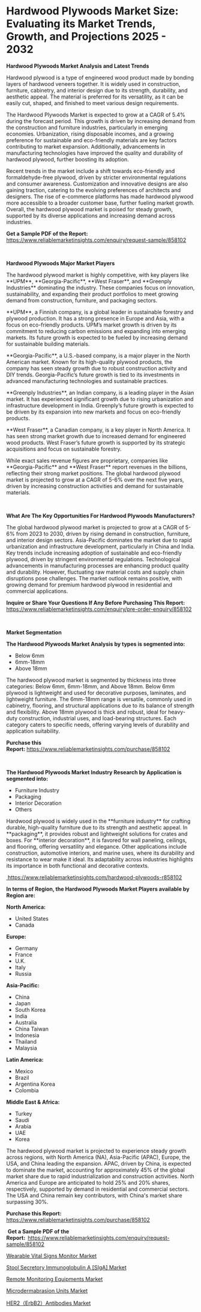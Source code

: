 <p><h1>Hardwood Plywoods Market Size: Evaluating its Market Trends, Growth, and Projections 2025 - 2032</h1></p><p><strong>Hardwood Plywoods Market Analysis and Latest Trends</strong></p>
<p><p>Hardwood plywood is a type of engineered wood product made by bonding layers of hardwood veneers together. It is widely used in construction, furniture, cabinetry, and interior design due to its strength, durability, and aesthetic appeal. The material is preferred for its versatility, as it can be easily cut, shaped, and finished to meet various design requirements.</p><p>The Hardwood Plywoods Market is expected to grow at a CAGR of 5.4% during the forecast period. This growth is driven by increasing demand from the construction and furniture industries, particularly in emerging economies. Urbanization, rising disposable incomes, and a growing preference for sustainable and eco-friendly materials are key factors contributing to market expansion. Additionally, advancements in manufacturing technologies have improved the quality and durability of hardwood plywood, further boosting its adoption.</p><p>Recent trends in the market include a shift towards eco-friendly and formaldehyde-free plywood, driven by stricter environmental regulations and consumer awareness. Customization and innovative designs are also gaining traction, catering to the evolving preferences of architects and designers. The rise of e-commerce platforms has made hardwood plywood more accessible to a broader customer base, further fueling market growth. Overall, the hardwood plywood market is poised for steady growth, supported by its diverse applications and increasing demand across industries.</p></p>
<p><strong>Get a Sample PDF of the Report:&nbsp;</strong> <a href="https://www.reliablemarketinsights.com/enquiry/request-sample/858102?utm_campaign=2106&utm_medium=2&utm_source=Github&utm_content=ia&utm_term=26012025&utm_id=hardwood-plywoods">https://www.reliablemarketinsights.com/enquiry/request-sample/858102</a></p>
<p>&nbsp;</p>
<p><strong>Hardwood Plywoods Major Market Players</strong></p>
<p><p>The hardwood plywood market is highly competitive, with key players like **UPM**, **Georgia-Pacific**, **West Fraser**, and **Greenply Industries** dominating the industry. These companies focus on innovation, sustainability, and expanding their product portfolios to meet growing demand from construction, furniture, and packaging sectors.</p><p>**UPM**, a Finnish company, is a global leader in sustainable forestry and plywood production. It has a strong presence in Europe and Asia, with a focus on eco-friendly products. UPM’s market growth is driven by its commitment to reducing carbon emissions and expanding into emerging markets. Its future growth is expected to be fueled by increasing demand for sustainable building materials.</p><p>**Georgia-Pacific**, a U.S.-based company, is a major player in the North American market. Known for its high-quality plywood products, the company has seen steady growth due to robust construction activity and DIY trends. Georgia-Pacific’s future growth is tied to its investments in advanced manufacturing technologies and sustainable practices.</p><p>**Greenply Industries**, an Indian company, is a leading player in the Asian market. It has experienced significant growth due to rising urbanization and infrastructure development in India. Greenply’s future growth is expected to be driven by its expansion into new markets and focus on eco-friendly products.</p><p>**West Fraser**, a Canadian company, is a key player in North America. It has seen strong market growth due to increased demand for engineered wood products. West Fraser’s future growth is supported by its strategic acquisitions and focus on sustainable forestry.</p><p>While exact sales revenue figures are proprietary, companies like **Georgia-Pacific** and **West Fraser** report revenues in the billions, reflecting their strong market positions. The global hardwood plywood market is projected to grow at a CAGR of 5-6% over the next five years, driven by increasing construction activities and demand for sustainable materials.</p></p>
<p>&nbsp;</p>
<p><strong>What Are The Key Opportunities For Hardwood Plywoods Manufacturers?</strong></p>
<p><p>The global hardwood plywood market is projected to grow at a CAGR of 5-6% from 2023 to 2030, driven by rising demand in construction, furniture, and interior design sectors. Asia-Pacific dominates the market due to rapid urbanization and infrastructure development, particularly in China and India. Key trends include increasing adoption of sustainable and eco-friendly plywood, driven by stringent environmental regulations. Technological advancements in manufacturing processes are enhancing product quality and durability. However, fluctuating raw material costs and supply chain disruptions pose challenges. The market outlook remains positive, with growing demand for premium hardwood plywood in residential and commercial applications.</p></p>
<p><strong>Inquire or Share Your Questions If Any Before Purchasing This Report:</strong> <a href="https://www.reliablemarketinsights.com/enquiry/pre-order-enquiry/858102?utm_campaign=2106&utm_medium=2&utm_source=Github&utm_content=ia&utm_term=26012025&utm_id=hardwood-plywoods">https://www.reliablemarketinsights.com/enquiry/pre-order-enquiry/858102</a></p>
<p>&nbsp;</p>
<p><strong>Market Segmentation</strong></p>
<p><strong>The Hardwood Plywoods Market Analysis by types is segmented into:</strong></p>
<p><ul><li>Below 6mm</li><li>6mm-18mm</li><li>Above 18mm</li></ul></p>
<p><p>The hardwood plywood market is segmented by thickness into three categories: Below 6mm, 6mm-18mm, and Above 18mm. Below 6mm plywood is lightweight and used for decorative purposes, laminates, and lightweight furniture. The 6mm-18mm range is versatile, commonly used in cabinetry, flooring, and structural applications due to its balance of strength and flexibility. Above 18mm plywood is thick and robust, ideal for heavy-duty construction, industrial uses, and load-bearing structures. Each category caters to specific needs, offering varying levels of durability and application suitability.</p></p>
<p><strong>Purchase this Report:&nbsp;</strong><a href="https://www.reliablemarketinsights.com/purchase/858102?utm_campaign=2106&utm_medium=2&utm_source=Github&utm_content=ia&utm_term=26012025&utm_id=hardwood-plywoods">https://www.reliablemarketinsights.com/purchase/858102</a></p>
<p>&nbsp;</p>
<p><strong>The Hardwood Plywoods Market Industry Research by Application is segmented into:</strong></p>
<p><ul><li>Furniture Industry</li><li>Packaging</li><li>Interior Decoration</li><li>Others</li></ul></p>
<p><p>Hardwood plywood is widely used in the **furniture industry** for crafting durable, high-quality furniture due to its strength and aesthetic appeal. In **packaging**, it provides robust and lightweight solutions for crates and boxes. For **interior decoration**, it is favored for wall paneling, ceilings, and flooring, offering versatility and elegance. Other applications include construction, automotive interiors, and marine uses, where its durability and resistance to wear make it ideal. Its adaptability across industries highlights its importance in both functional and decorative contexts.</p></p>
<p><a href="https://www.reliablemarketinsights.com/hardwood-plywoods-r858102?utm_campaign=2106&utm_medium=2&utm_source=Github&utm_content=ia&utm_term=26012025&utm_id=hardwood-plywoods">&nbsp;https://www.reliablemarketinsights.com/hardwood-plywoods-r858102</a></p>
<p><strong>In terms of Region, the Hardwood Plywoods Market Players available by Region are:</strong></p>
<p>
    <p> <strong> North America: </strong>
        <ul>
            <li>United States</li>
            <li>Canada</li>
        </ul>
        </p> 
    <p> <strong> Europe: </strong>
        <ul>
            <li>Germany</li>
            <li>France</li>
            <li>U.K.</li>
            <li>Italy</li>
            <li>Russia</li>
        </ul>
        </p> 
    <p> <strong> Asia-Pacific: </strong>
        <ul>
            <li>China</li>
            <li>Japan</li>
            <li>South Korea</li>
            <li>India</li>
            <li>Australia</li>
            <li>China Taiwan</li>
            <li>Indonesia</li>
            <li>Thailand</li>
            <li>Malaysia</li>
        </ul>
        </p> 
    <p> <strong> Latin America: </strong>
        <ul>
            <li>Mexico</li>
            <li>Brazil</li>
            <li>Argentina Korea</li>
            <li>Colombia</li>
        </ul>
        </p> 
    <p> <strong> Middle East & Africa: </strong>
        <ul>
            <li>Turkey</li>
            <li>Saudi</li>
            <li>Arabia</li>
            <li>UAE</li>
            <li>Korea</li>
        </ul>
    </p>
    </p>
<p><p>The hardwood plywood market is projected to experience steady growth across regions, with North America (NA), Asia-Pacific (APAC), Europe, the USA, and China leading the expansion. APAC, driven by China, is expected to dominate the market, accounting for approximately 45% of the global market share due to rapid industrialization and construction activities. North America and Europe are anticipated to hold 25% and 20% shares, respectively, supported by demand in residential and commercial sectors. The USA and China remain key contributors, with China's market share surpassing 30%.</p></p>
<p><strong>Purchase this Report: </strong><a href="https://www.reliablemarketinsights.com/purchase/858102?utm_campaign=2106&utm_medium=2&utm_source=Github&utm_content=ia&utm_term=26012025&utm_id=hardwood-plywoods">https://www.reliablemarketinsights.com/purchase/858102</a></p>
<p>&nbsp;<strong>Get a Sample PDF of the Report:&nbsp;&nbsp;</strong><a href="https://www.reliablemarketinsights.com/enquiry/request-sample/858102?utm_campaign=2106&utm_medium=2&utm_source=Github&utm_content=ia&utm_term=26012025&utm_id=hardwood-plywoods">https://www.reliablemarketinsights.com/enquiry/request-sample/858102</a></p>
<p><strong></strong></p>
<p><p><a href="https://www.linkedin.com/pulse/wearable-vital-signs-monitor-market-outlook-current-assessment-vqose?utm_campaign=2106&utm_medium=2&utm_source=Github&utm_content=ia&utm_term=26012025&utm_id=hardwood-plywoods">Wearable Vital Signs Monitor Market</a></p><p><a href="https://www.linkedin.com/pulse/stool-secretory-immunoglobulin-siga-market-dynamics-future-8n7wf?utm_campaign=2106&utm_medium=2&utm_source=Github&utm_content=ia&utm_term=26012025&utm_id=hardwood-plywoods">Stool Secretory Immunoglobulin A [SIgA] Market</a></p><p><a href="https://www.linkedin.com/pulse/unveiling-market-trends-global-remote-monitoring-equipments-qyoue?utm_campaign=2106&utm_medium=2&utm_source=Github&utm_content=ia&utm_term=26012025&utm_id=hardwood-plywoods">Remote Monitoring Equipments Market</a></p><p><a href="https://www.linkedin.com/pulse/study-microdermabrasion-units-market-offeringdata-concerning-bdlbf?utm_campaign=2106&utm_medium=2&utm_source=Github&utm_content=ia&utm_term=26012025&utm_id=hardwood-plywoods">Microdermabrasion Units Market</a></p><p><a href="https://www.linkedin.com/pulse/forecasting-trends-her2erbb2antibodies-market-sales-revenue-v7qre?utm_campaign=2106&utm_medium=2&utm_source=Github&utm_content=ia&utm_term=26012025&utm_id=hardwood-plywoods">HER2（ErbB2）Antibodies Market</a></p></p>